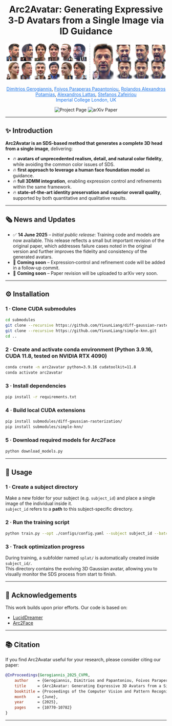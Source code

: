 <div align="center">
  <h1>Arc2Avatar: Generating Expressive 3‑D Avatars from a Single Image via ID Guidance</h1>
</div>

<p align="center"><img src="./assets/teaser.png" width="1000" alt="Method overview placeholder"></p>

<p align="center">
  <a href="https://dimgerogiannis.github.io/" style="color:#1a73e8;">Dimitrios Gerogiannis</a>,
  <a href="https://foivospar.github.io" style="color:#1a73e8;">Foivos Paraperas Papantoniou</a>,
  <a href="https://rolpotamias.github.io" style="color:#1a73e8;">Rolandos Alexandros Potamias</a>,
  <a href="https://alexlattas.com" style="color:#1a73e8;">Alexandros Lattas</a>,
  <a href="https://profiles.imperial.ac.uk/s.zafeiriou" style="color:#1a73e8;">Stefanos Zafeiriou</a><br>
  <span style="color:#1a73e8;">Imperial College London, UK</span>
</p>

<p align="center">
  <a href="https://arc2avatar.github.io" style="text-decoration:none;">
    <img src="https://img.shields.io/badge/Project-Page-1a73e8?style=for-the-badge&logo=github" alt="Project Page"/>
  </a>
  <a href="https://arxiv.org/abs/2501.05379" style="text-decoration:none;">
    <img src="https://img.shields.io/badge/Paper-arXiv-d9534f?style=for-the-badge&logo=arxiv" alt="arXiv Paper"/>
  </a>
</p>

---

## ✨ Introduction

**Arc2Avatar is an SDS-based method that generates a complete 3D head from a single image**, delivering:

- 🔥 **avatars of unprecedented realism, detail, and natural color fidelity**, while avoiding the common color issues of SDS.  
- 🔥 **first approach to leverage a human face foundation model** as guidance.  
- 🔥 **full 3DMM integration**, enabling expression control and refinements within the same framework.  
- 🔥 **state-of-the-art identity preservation and superior overall quality**, supported by both quantitative and qualitative results.  

---

## 🗞️ News and Updates

- ✅ **14 June 2025** – *Initial public release*: Training code and models are now available. This release reflects a small but important revision of the original paper, which addresses failure cases noted in the original version and further improves the fidelity and consistency of the generated avatars.
- 📌 **Coming soon** – Expression‑control and refinement code will be added in a follow‑up commit.
- 📌 **Coming soon** – Paper revision will be uploaded to arXiv very soon.

---

## ⚙️ Installation

### 1 · Clone CUDA submodules

```bash
cd submodules
git clone --recursive https://github.com/YixunLiang/diff-gaussian-rasterization.git
git clone --recursive https://github.com/YixunLiang/simple-knn.git
cd ..
```

### 2 · Create and activate conda environment (Python 3.9.16, CUDA 11.8, tested on NVIDIA RTX 4090)

```bash
conda create -n arc2avatar python=3.9.16 cudatoolkit=11.8
conda activate arc2avatar
```

### 3 · Install dependencies

```bash
pip install -r requirements.txt
```

### 4 · Build local CUDA extensions

```bash
pip install submodules/diff-gaussian-rasterization/
pip install submodules/simple-knn/
```

### 5 · Download required models for Arc2Face

```bash
python download_models.py
```
---

## 🚀 Usage

### 1 · Create a subject directory

Make a new folder for your subject (e.g. `subject_id`) and place a single image of the individual inside it.  
`subject_id` refers to a **path** to this subject-specific directory.

### 2 · Run the training script

```bash
python train.py --opt ./configs/config.yaml --subject subject_id --batch_size 4
```

### 3 · Track optimization progress

During training, a subfolder named `splat/` is automatically created inside `subject_id/`.  
This directory contains the evolving 3D Gaussian avatar, allowing you to visually monitor the SDS process from start to finish.

---

## 🙏 Acknowledgements

This work builds upon prior efforts. Our code is based on:

- [LucidDreamer](https://github.com/EnVision-Research/LucidDreamer)  
- [Arc2Face](https://github.com/foivospar/Arc2Face)

---

## 📚 Citation

If you find Arc2Avatar useful for your research, please consider citing our paper:

```bibtex
@InProceedings{Gerogiannis_2025_CVPR,
    author    = {Gerogiannis, Dimitrios and Papantoniou, Foivos Paraperas and Potamias, Rolandos Alexandros and Lattas, Alexandros and Zafeiriou, Stefanos},
    title     = {Arc2Avatar: Generating Expressive 3D Avatars from a Single Image via ID Guidance},
    booktitle = {Proceedings of the Computer Vision and Pattern Recognition Conference (CVPR)},
    month     = {June},
    year      = {2025},
    pages     = {10770-10782}
}
```

---
